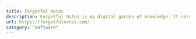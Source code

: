 ```yaml
---
title: Forgetful Notes
description: Forgetful Notes is my digital garden of knowledge. It serves as a platform for my learning and creative endeavours. A space for thinking through, building upon, and coming back to.
url: https://forgetfulnotes.com/
category: "software"
---
```

